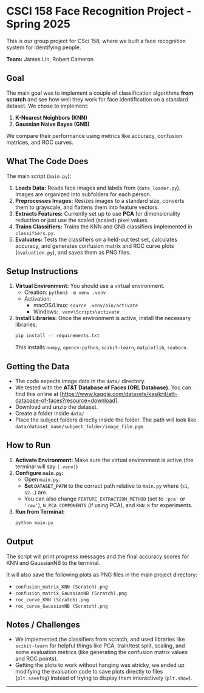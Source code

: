 # CSCI 158 Face Recognition Project - Spring 2025

This is our group project for CSci 158, where we built a face recognition system for identifying people.

**Team:** James Lin, Robert Cameron

## Goal

The main goal was to implement a couple of classification algorithms **from scratch** and see how well they work for face identification on a standard dataset. We chose to implement:

1.  **K-Nearest Neighbors (KNN)**
2.  **Gaussian Naive Bayes (GNB)**

We compare their performance using metrics like accuracy, confusion matrices, and ROC curves.

## What The Code Does

The main script (`main.py`):

1.  **Loads Data:** Reads face images and labels from (`data_loader.py`). Images are organized into subfolders for each person.
2.  **Preprocesses Images:** Resizes images to a standard size, converts them to grayscale, and flattens them into feature vectors.
3.  **Extracts Features:** Currently set up to use **PCA** for dimensionality reduction or just use the scaled (scaled) pixel values.
4.  **Trains Classifiers:** Trains the KNN and GNB classifiers implemented in `classifiers.py`.
5.  **Evaluates:** Tests the classifiers on a held-out test set, calculates accuracy, and generates confusion matrix and ROC curve plots (`evaluation.py`), and saves them as PNG files.

## Setup Instructions

1.  **Virtual Environment:** You should use a virtual environment. 
    * Creation: `python3 -m venv .venv`
    * Activation:
        * macOS/Linux: `source .venv/bin/activate`
        * Windows: `.venv\Scripts\activate`
2.  **Install Libraries:** Once the environment is active, install the necessary libraries:
    ```bash
    pip install -r requirements.txt
    ```
    This installs `numpy`, `opencv-python`, `scikit-learn`, `matplotlib`, `seaborn`.

## Getting the Data

* The code expects image data in the `data/` directory.
* We tested with the **AT&T Database of Faces (ORL Database)**. You can find this online at [https://www.kaggle.com/datasets/kasikrit/att-database-of-faces?resource=download].
* Download and unzip the dataset.
* Create a folder inside `data/` 
* Place the subject folders  directly inside the folder. The path will look like `data/dataset_name/subject_folder/image_file.pgm`.

## How to Run

1.  **Activate Environment:** Make sure the virtual environment is active (the terminal will say `(.venv)`)
2.  **Configure `main.py`:**
    * Open `main.py`.
    * **Set `DATASET_PATH`** to the correct path relative to `main.py` where (`s1`, `s2`...) are.
    * You can also change `FEATURE_EXTRACTION_METHOD` (set to `'pca'` or `'raw'`), `N_PCA_COMPONENTS` (if using PCA), and `KNN_K` for experiments.
3.  **Run from Terminal:**
    ```bash
    python main.py
    ```

## Output

The script will print progress messages and the final accuracy scores for KNN and GaussianNB to the terminal.

It will also save the following plots as PNG files in the main project directory:

* `confusion_matrix_KNN (Scratch).png`
* `confusion_matrix_GaussianNB (Scratch).png`
* `roc_curve_KNN (Scratch).png`
* `roc_curve_GaussianNB (Scratch).png`

## Notes / Challenges

* We implemented the classifiers from scratch, and used libraries like `scikit-learn` for helpful things like PCA, train/test split, scaling, and some evaluation metrics (like generating the confusion matrix values and ROC points).
* Getting the plots to work without hanging was atricky, we ended up modifying the evaluation code to save plots directly to files (`plt.savefig`) instead of trying to display them interactively (`plt.show`).

---
